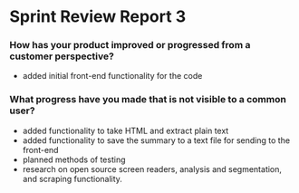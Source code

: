 # Sprint Review Report 3

### How has your product improved or progressed from a customer perspective?
- added initial front-end functionality for the code
### What progress have you made that is not visible to a common user?
- added functionality to take HTML and extract plain text
- added functionality to save the summary to a text file for sending to the front-end
- planned methods of testing
- research on open source screen readers, analysis and segmentation, and scraping functionality.
  
